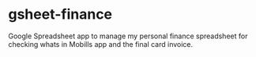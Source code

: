 # gsheet-finance
Google Spreadsheet app to manage my personal finance spreadsheet for checking whats in Mobills app and the final card invoice.
